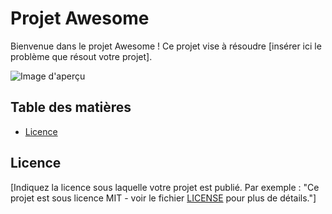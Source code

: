 # Projet Awesome

Bienvenue dans le projet Awesome ! Ce projet vise à résoudre [insérer ici le problème que résout votre projet].

![Image d'aperçu](./img/)

## Table des matières

- [Licence](#licence)

## Licence

[Indiquez la licence sous laquelle votre projet est publié. Par exemple : "Ce projet est sous licence MIT - voir le fichier [LICENSE](LICENSE) pour plus de détails."]
